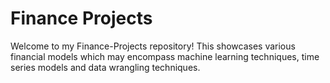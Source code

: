 # Finance Projects

Welcome to my Finance-Projects repository! 
This showcases various financial models which may encompass machine learning techniques, 
time series models and data wrangling techniques.

